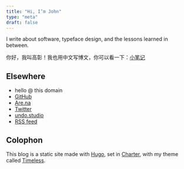```yaml
---
title: "Hi, I’m John"
type: "meta"
draft: false
---
```


I write about software, typeface design, and the lessons learned in between.

你好，我叫高彰！我也用中文写博文，你可以看一下：[小笔记](https://xiaobiji.co)

## Elsewhere

- hello @ this domain
- [GitHub](https://github.com/johnjago)
- [Are.na](https://www.are.na/john-jago)
- [Twitter](https://twitter.com/johncjago/)
- [undo.studio](https://undo.studio)
- [RSS feed](index.xml)

## Colophon

This blog is a static site made with [Hugo](https://gohugo.io/), set in
[Charter](https://practicaltypography.com/charter.html), with my theme called [Timeless](https://github.com/johnjago/timeless).
